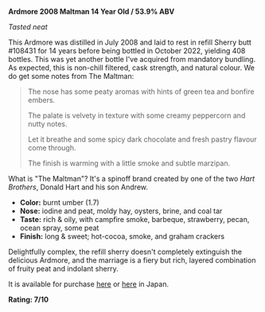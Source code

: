 **Ardmore 2008 Maltman 14 Year Old / 53.9% ABV**

*Tasted neat*

This Ardmore was distilled in July 2008 and laid to rest in refill Sherry butt #108431 for 14 years before being bottled in October 2022, yielding 408 bottles. This was yet another bottle I've acquired from mandatory bundling.  As expected, this is non-chill filtered, cask strength, and natural colour.  We do get some notes from The Maltman:

> The nose has some peaty aromas with hints of green tea and bonfire embers.
> 
> The palate is velvety in texture with some creamy peppercorn and nutty notes.
> 
> Let it breathe and some spicy dark chocolate and fresh pastry flavour come through.
> 
> The finish is warming with a little smoke and subtle marzipan.

What is "The Maltman"?  It's a spinoff brand created by one of the two *Hart Brothers*, Donald Hart and his son Andrew.

* **Color:** burnt umber (1.7)
* **Nose:** iodine and peat, moldy hay, oysters, brine, and coal tar
* **Taste:** rich & oily, with campfire smoke, barbeque, strawberry, pecan, ocean spray, some peat  
* **Finish:** long & sweet; hot-cocoa, smoke, and graham crackers 

Delightfully complex, the refill sherry doesn't completely extinguish the delicious Ardmore, and the marriage is a fiery but rich, layered combination of fruity peat and indolant sherry.

It is available for purchase [here](https://store.shopping.yahoo.co.jp/gin-gallery/maltman2.html) or [here](https://auld-river.com/products/detail.php?product_id=4494) in Japan.

**Rating: 7/10**